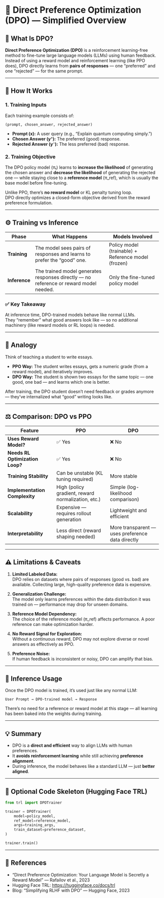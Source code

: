 # 🧩 Direct Preference Optimization (DPO) — Simplified Overview

## 🧠 What Is DPO?

**Direct Preference Optimization (DPO)** is a reinforcement learning-free method to fine-tune large language models (LLMs) using human feedback.  
Instead of using a reward model and reinforcement learning (like PPO does), DPO directly learns from **pairs of responses** — one “preferred” and one “rejected” — for the same prompt.

---

## 🚀 How It Works

### 1. Training Inputs

Each training example consists of:
```
(prompt, chosen_answer, rejected_answer)
```
- **Prompt (x):** A user query (e.g., “Explain quantum computing simply.”)
- **Chosen Answer (y⁺):** The preferred (good) response.
- **Rejected Answer (y⁻):** The less preferred (bad) response.

### 2. Training Objective

The DPO policy model (πₜ) learns to **increase the likelihood** of generating the chosen answer and **decrease the likelihood** of generating the rejected one — while staying close to a **reference model** (π_ref), which is usually the base model before fine-tuning.

Unlike PPO, there’s **no reward model** or KL penalty tuning loop.  
DPO directly optimizes a closed-form objective derived from the reward preference formulation.

---

## ⚙️ Training vs Inference

| Phase | What Happens | Models Involved |
|--------|----------------|----------------|
| **Training** | The model sees pairs of responses and learns to prefer the “good” one. | Policy model (trainable) + Reference model (frozen) |
| **Inference** | The trained model generates responses directly — no reference or reward model needed. | Only the fine-tuned policy model |

### ✅ Key Takeaway
At inference time, DPO-trained models behave like normal LLMs.  
They “remember” what good answers look like — so no additional machinery (like reward models or RL loops) is needed.

---

## 🧩 Analogy

Think of teaching a student to write essays.

- **PPO Way:** The student writes essays, gets a numeric grade (from a reward model), and iteratively improves.  
- **DPO Way:** The student is shown two essays for the same topic — one good, one bad — and learns which one is better.

After training, the DPO student doesn’t need feedback or grades anymore — they’ve internalized what “good” writing looks like.

---

## ⚖️ Comparison: DPO vs PPO

| Feature | PPO | DPO |
|----------|-----|-----|
| **Uses Reward Model?** | ✅ Yes | ❌ No |
| **Needs RL Optimization Loop?** | ✅ Yes | ❌ No |
| **Training Stability** | Can be unstable (KL tuning required) | More stable |
| **Implementation Complexity** | High (policy gradient, reward normalization, etc.) | Simple (log-likelihood comparison) |
| **Scalability** | Expensive — requires rollout generation | Lightweight and efficient |
| **Interpretability** | Less direct (reward shaping needed) | More transparent — uses preference data directly |

---

## ⚠️ Limitations & Caveats

1. **Limited Labeled Data:**  
   DPO relies on datasets where pairs of responses (good vs. bad) are available. Collecting large, high-quality preference data is expensive.

2. **Generalization Challenge:**  
   The model only learns preferences within the data distribution it was trained on — performance may drop for unseen domains.

3. **Reference Model Dependency:**  
   The choice of the reference model (π_ref) affects performance. A poor reference can make optimization harder.

4. **No Reward Signal for Exploration:**  
   Without a continuous reward, DPO may not explore diverse or novel answers as effectively as PPO.

5. **Preference Noise:**  
   If human feedback is inconsistent or noisy, DPO can amplify that bias.

---

## 🧪 Inference Usage

Once the DPO model is trained, it’s used just like any normal LLM:

```
User Prompt → DPO-trained model → Response
```

There’s no need for a reference or reward model at this stage — all learning has been baked into the weights during training.

---

## 💡 Summary

- DPO is a **direct and efficient** way to align LLMs with human preferences.  
- It **avoids reinforcement learning** while still achieving **preference alignment**.  
- During inference, the model behaves like a standard LLM — just **better aligned**.

---

## 🧰 Optional Code Skeleton (Hugging Face TRL)

```python
from trl import DPOTrainer

trainer = DPOTrainer(
    model=policy_model,
    ref_model=reference_model,
    args=training_args,
    train_dataset=preference_dataset,
)

trainer.train()
```

---

## 📘 References

- “Direct Preference Optimization: Your Language Model is Secretly a Reward Model” — Rafailov et al., 2023  
- Hugging Face TRL: https://huggingface.co/docs/trl
- Blog: “Simplifying RLHF with DPO” — Hugging Face, 2023
